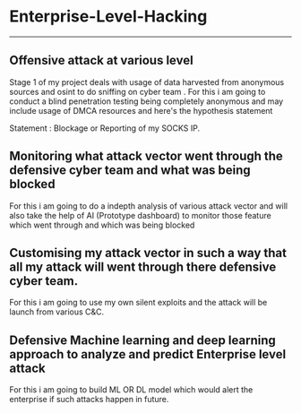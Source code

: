 # Enterprise-Level-Hacking
-------------------------------------------------
Offensive attack at various level
-------------------------------------------------
Stage 1 of my project deals with usage of data harvested from anonymous sources and osint to do sniffing on cyber team .
For this i am going to conduct a blind penetration testing being completely anonymous and may include usage of DMCA resources and here's the hypothesis statement 

Statement : Blockage or Reporting of my SOCKS IP.

Monitoring what attack vector went through the defensive cyber team and what was being blocked 
----------------------------------------------------------------------------------------------------
For this i am going to do a indepth analysis of various attack vector and will also take the help of 
AI (Prototype dashboard) to monitor those feature which went through and which was being blocked

Customising my attack vector in such a way that all my attack will went through there defensive cyber team.
--------------------------------------------------------------------------------------------------------------
For this i am going to use my own silent exploits and the attack will be launch from various C&C.

Defensive  Machine learning and deep learning approach to analyze and predict Enterprise level attack 
------------------------------------------------------------------------------------------------------
For this i am going to build ML OR DL model which would alert the enterprise if such attacks happen in future.

